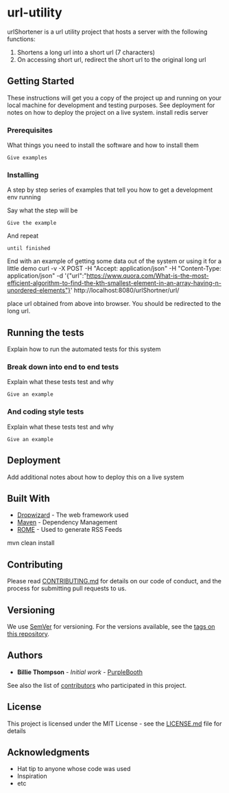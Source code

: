 # url-utility

urlShortener is a url utility project that hosts a server with the following functions:
1. Shortens a long url into a short url (7 characters)
2. On accessing short url, redirect the short url to the original long url

## Getting Started

These instructions will get you a copy of the project up and running on your local machine for development and testing purposes. See deployment for notes on how to deploy the project on a live system.
install redis server 

### Prerequisites

What things you need to install the software and how to install them

```
Give examples
```

### Installing

A step by step series of examples that tell you how to get a development env running

Say what the step will be

```
Give the example
```

And repeat

```
until finished
```

End with an example of getting some data out of the system or using it for a little demo
curl -v -X POST -H "Accept: application/json" -H "Content-Type: application/json"  -d '{"url":"https://www.quora.com/What-is-the-most-efficient-algorithm-to-find-the-kth-smallest-element-in-an-array-having-n-unordered-elements"}' http://localhost:8080/urlShortner/url/

place url obtained from above into browser. You should be redirected to the long url.

## Running the tests

Explain how to run the automated tests for this system

### Break down into end to end tests

Explain what these tests test and why

```
Give an example
```

### And coding style tests

Explain what these tests test and why

```
Give an example
```

## Deployment

Add additional notes about how to deploy this on a live system

## Built With

* [Dropwizard](http://www.dropwizard.io/1.0.2/docs/) - The web framework used
* [Maven](https://maven.apache.org/) - Dependency Management
* [ROME](https://rometools.github.io/rome/) - Used to generate RSS Feeds

mvn clean install

## Contributing

Please read [CONTRIBUTING.md](https://gist.github.com/PurpleBooth/b24679402957c63ec426) for details on our code of conduct, and the process for submitting pull requests to us.

## Versioning

We use [SemVer](http://semver.org/) for versioning. For the versions available, see the [tags on this repository](https://github.com/your/project/tags). 

## Authors

* **Billie Thompson** - *Initial work* - [PurpleBooth](https://github.com/PurpleBooth)

See also the list of [contributors](https://github.com/your/project/contributors) who participated in this project.

## License

This project is licensed under the MIT License - see the [LICENSE.md](LICENSE.md) file for details

## Acknowledgments

* Hat tip to anyone whose code was used
* Inspiration
* etc
